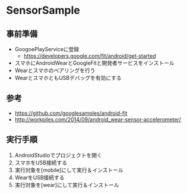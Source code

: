 # SensorSample

## 事前準備
- GoogoePlayServiceに登録
	- https://developers.google.com/fit/android/get-started
- スマホにAndroidWearとGoogleFitと開発者サービスをインストール
- Wearとスマホのペアリングを行う
- WearとスマホともUSBデバッグを有効にする

## 参考
- https://github.com/googlesamples/android-fit
- http://workpiles.com/2014/09/android_wear-sensor-accelerometer/

## 実行手順
1. AndroidStudioでプロジェクトを開く
1. スマホをUSB接続する
1. 実行対象を[mobile]にして実行＆インストール
1. WearをUSB接続する
1. 実行対象を[wear]にして実行＆インストール
